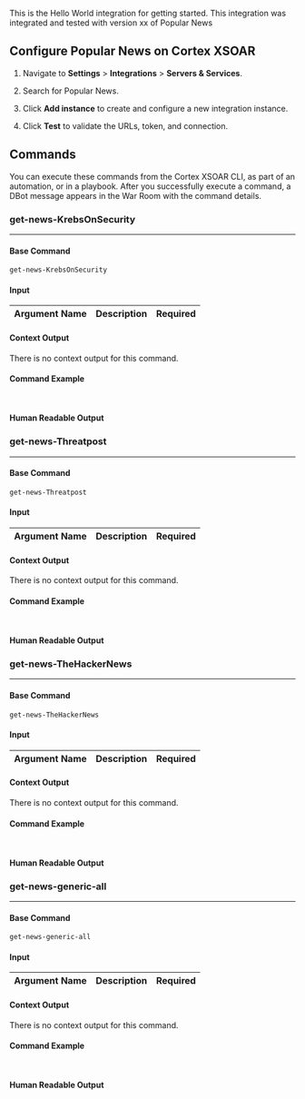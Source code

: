 This is the Hello World integration for getting started.
This integration was integrated and tested with version xx of Popular News
## Configure Popular News on Cortex XSOAR

1. Navigate to **Settings** > **Integrations** > **Servers & Services**.
2. Search for Popular News.
3. Click **Add instance** to create and configure a new integration instance.


4. Click **Test** to validate the URLs, token, and connection.
## Commands
You can execute these commands from the Cortex XSOAR CLI, as part of an automation, or in a playbook.
After you successfully execute a command, a DBot message appears in the War Room with the command details.
### get-news-KrebsOnSecurity
***
 


#### Base Command

`get-news-KrebsOnSecurity`
#### Input

| **Argument Name** | **Description** | **Required** |
| --- | --- | --- |


#### Context Output

There is no context output for this command.

#### Command Example
``` ```

#### Human Readable Output



### get-news-Threatpost
***
 


#### Base Command

`get-news-Threatpost`
#### Input

| **Argument Name** | **Description** | **Required** |
| --- | --- | --- |


#### Context Output

There is no context output for this command.

#### Command Example
``` ```

#### Human Readable Output



### get-news-TheHackerNews
***
 


#### Base Command

`get-news-TheHackerNews`
#### Input

| **Argument Name** | **Description** | **Required** |
| --- | --- | --- |


#### Context Output

There is no context output for this command.

#### Command Example
``` ```

#### Human Readable Output



### get-news-generic-all
***
 


#### Base Command

`get-news-generic-all`
#### Input

| **Argument Name** | **Description** | **Required** |
| --- | --- | --- |


#### Context Output

There is no context output for this command.

#### Command Example
``` ```

#### Human Readable Output



